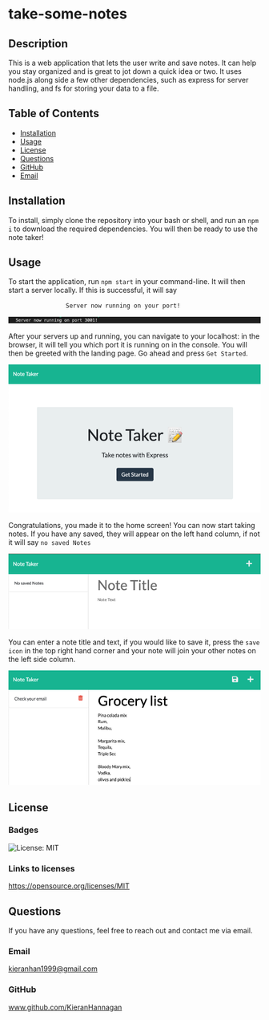 # take-some-notes
          
  ## Description
  This is a web application that lets the user write and save notes. It can help you stay organized and is great to jot down a quick idea or two. It uses node.js along side a few other dependencies, such as express for server handling, and fs for storing your data to a file. 
  
  ## Table of Contents
  * [Installation](#installation)
  * [Usage](#usage)
  * [License](#license)
  * [Questions](#questions)
  * [GitHub](#github)
  * [Email](#email)
  
  ## Installation 
  To install, simply clone the repository into your bash or shell, and run an `npm i` to download the required dependencies. You will then be ready to use the note taker!
  
  ## Usage 
  To start the application, run `npm start` in your command-line. It will then start a server locally. If this is successful, it will say 
  
                    Server now running on your port!
                    
  ![success](./public/img/success.png)
  
  After your servers up and running, you can navigate to your localhost: in the browser, it will tell you which port it is running on in the console. You will then be greeted with the landing page. Go ahead and press `Get Started`.

![landing](./public/img/landing.png)


  Congratulations, you made it to the home screen! You can now start taking notes. If you have any saved, they will appear on the left hand column, if not it will say `no saved Notes`

![no_saved](./public/img/no_saved.png)


You can enter a note title and text, if you would like to save it, press the `save icon`  in the top right hand corner and your note will join your other notes on the left side column.

![grocery](./public/img/grocery.png)

  ## License
  ### Badges
  ![License: MIT](https://img.shields.io/badge/License-MIT-yellow.svg)
  ### Links to licenses
  https://opensource.org/licenses/MIT


  ## Questions
  If you have any questions, feel free to reach out and contact me via email.
  ### Email
  kieranhan1999@gmail.com
  ### GitHub
  www.github.com/KieranHannagan
  

  
